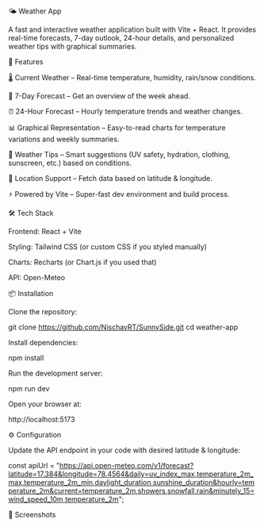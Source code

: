 🌤 Weather App

A fast and interactive weather application built with Vite + React. It provides real-time forecasts, 7-day outlook, 24-hour details, and personalized weather tips with graphical summaries.

🚀 Features

🌡 Current Weather – Real-time temperature, humidity, rain/snow conditions.

📆 7-Day Forecast – Get an overview of the week ahead.

⏰ 24-Hour Forecast – Hourly temperature trends and weather changes.

📊 Graphical Representation – Easy-to-read charts for temperature variations and weekly summaries.

📝 Weather Tips – Smart suggestions (UV safety, hydration, clothing, sunscreen, etc.) based on conditions.

📍 Location Support – Fetch data based on latitude & longitude.

⚡ Powered by Vite – Super-fast dev environment and build process.

🛠 Tech Stack

Frontend: React + Vite

Styling: Tailwind CSS (or custom CSS if you styled manually)

Charts: Recharts (or Chart.js if you used that)

API: Open-Meteo

📦 Installation

Clone the repository:

git clone https://github.com/NischayRT/SunnySide.git
cd weather-app


Install dependencies:

npm install


Run the development server:

npm run dev


Open your browser at:

http://localhost:5173

⚙️ Configuration

Update the API endpoint in your code with desired latitude & longitude:

const apiUrl = "https://api.open-meteo.com/v1/forecast?latitude=17.384&longitude=78.4564&daily=uv_index_max,temperature_2m_max,temperature_2m_min,daylight_duration,sunshine_duration&hourly=temperature_2m&current=temperature_2m,showers,snowfall,rain&minutely_15=wind_speed_10m,temperature_2m";

📸 Screenshots



